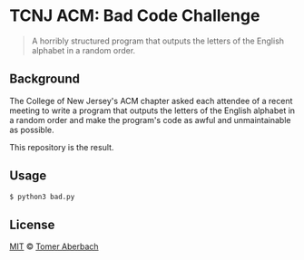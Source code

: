 # TCNJ ACM: Bad Code Challenge

> A horribly structured program that outputs the letters of the English alphabet in a random order.

## Background

The College of New Jersey's ACM chapter asked each attendee of a recent meeting to write a program that outputs the letters of the English alphabet in a random order and make the program's code as awful and unmaintainable as possible.

This repository is the result.

## Usage

```sh
$ python3 bad.py
```

## License

[MIT](https://github.com/TomerAberbach/tcnj-acm-bad-code/blob/master/license) © [Tomer Aberbach](https://github.com/TomerAberbach)
